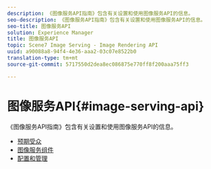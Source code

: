 ```yaml
---
description: 《图像服务API指南》包含有关设置和使用图像服务API的信息。
seo-description: 《图像服务API指南》包含有关设置和使用图像服务API的信息。
seo-title: 图像服务API
solution: Experience Manager
title: 图像服务API
topic: Scene7 Image Serving - Image Rendering API
uuid: a90088a8-94f4-4e36-aaa2-03c07e8522b0
translation-type: tm+mt
source-git-commit: 5717550d2dea8ec086875e770ff8f200aaa75ff3

---
```



# 图像服务API{#image-serving-api}

《图像服务API指南》包含有关设置和使用图像服务API的信息。

* [预期受众](c-intended-audience.md)
* [图像服务组件](r-components.md)
* [配置和管理](c-configuration-and-administration/c-configuration-and-administration.md)
